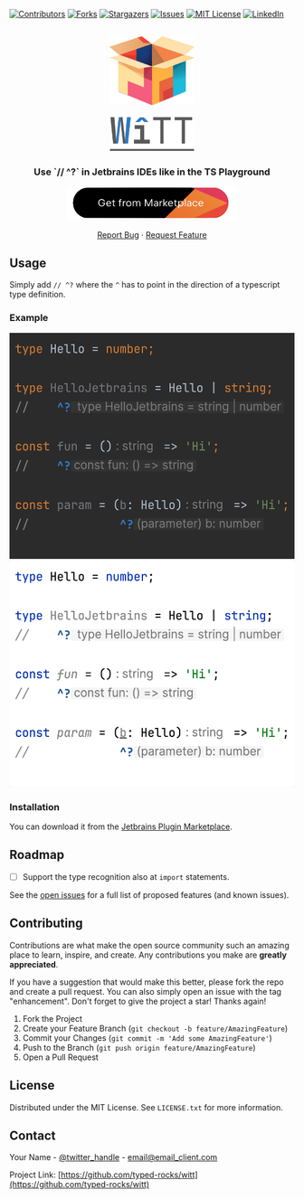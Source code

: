 [![Contributors][contributors-shield]][contributors-url]
[![Forks][forks-shield]][forks-url]
[![Stargazers][stars-shield]][stars-url]
[![Issues][issues-shield]][issues-url]
[![MIT License][license-shield]][license-url]
[![LinkedIn][linkedin-shield]][linkedin-url]

<br>
<div align="center">
    <img src="images/box.png" alt="Logo" width=150>

  <a href="https://github.com/typed-rocks/witt">
<br>
<br>
    <img src="images/black.png" alt="Logo" width=150>
  </a>

<h3 align="center">Use `// ^?` in Jetbrains IDEs like in the TS Playground</h3>
<a href="https://plugins.jetbrains.com/plugin/23294">
<img width=300 src="images/marketplace-link.png">
</a>
  <p align="center">
    <a href="https://github.com/typed-rocks/witt/issues">Report Bug</a>
    ·
    <a href="https://github.com/typed-rocks/witt/issues">Request Feature</a>
  </p>
</div>


## Usage
Simply add `// ^?` where the `^` has to point in the direction of a typescript type definition.

### Example
<img src="images/dark.png#gh-dark-mode-only" height="400" />
<img src="images/light.png#gh-light-mode-only" height="400" />

### Installation
You can download it from the [Jetbrains Plugin Marketplace](https://example.com).

## Roadmap

- [ ] Support the type recognition also at `import` statements.

See the [open issues](https://github.com/typed-rocks/witt/issues) for a full list of proposed features (and known
issues).

## Contributing

Contributions are what make the open source community such an amazing place to learn, inspire, and create. Any
contributions you make are **greatly appreciated**.

If you have a suggestion that would make this better, please fork the repo and create a pull request. You can also
simply open an issue with the tag "enhancement".
Don't forget to give the project a star! Thanks again!

1. Fork the Project
2. Create your Feature Branch (`git checkout -b feature/AmazingFeature`)
3. Commit your Changes (`git commit -m 'Add some AmazingFeature'`)
4. Push to the Branch (`git push origin feature/AmazingFeature`)
5. Open a Pull Request

## License

Distributed under the MIT License. See `LICENSE.txt` for more information.

## Contact

Your Name - [@twitter_handle](https://twitter.com/twitter_handle) - email@email_client.com

Project Link: [https://github.com/typed-rocks/witt](https://github.com/typed-rocks/witt)

<!-- MARKDOWN LINKS & IMAGES -->
<!-- https://www.markdownguide.org/basic-syntax/#reference-style-links -->

[contributors-shield]: https://img.shields.io/github/contributors/typed-rocks/witt.svg?style=for-the-badge

[contributors-url]: https://github.com/typed-rocks/witt/graphs/contributors

[forks-shield]: https://img.shields.io/github/forks/typed-rocks/witt.svg?style=for-the-badge

[forks-url]: https://github.com/typed-rocks/witt/network/members

[stars-shield]: https://img.shields.io/github/stars/typed-rocks/witt.svg?style=for-the-badge

[stars-url]: https://github.com/typed-rocks/witt/stargazers

[issues-shield]: https://img.shields.io/github/issues/typed-rocks/witt.svg?style=for-the-badge

[issues-url]: https://github.com/typed-rocks/witt/issues

[license-shield]: https://img.shields.io/github/license/typed-rocks/witt.svg?style=for-the-badge

[license-url]: https://github.com/typed-rocks/witt/blob/master/LICENSE.txt

[linkedin-shield]: https://img.shields.io/badge/-LinkedIn-black.svg?style=for-the-badge&logo=linkedin&colorB=555

[linkedin-url]: https://www.linkedin.com/in/christian-w%C3%B6rz-a1228380/

[Intellij]: https://img.shields.io/badge/Intellij-Idea-000?style=for-the-badge&logo=intellij-idea&color=blue

